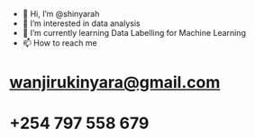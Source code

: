 - 👋 Hi, I’m @shinyarah
- 👀 I’m interested in data analysis
- 🌱 I’m currently learning Data Labelling for Machine Learning
- 📫 How to reach me 
# wanjirukinyara@gmail.com
# +254 797 558 679

<!---
shinyarah/shinyarah is a ✨ special ✨ repository because its `README.md` (this file) appears on your GitHub profile.
You can click the Preview link to take a look at your changes.
--->
